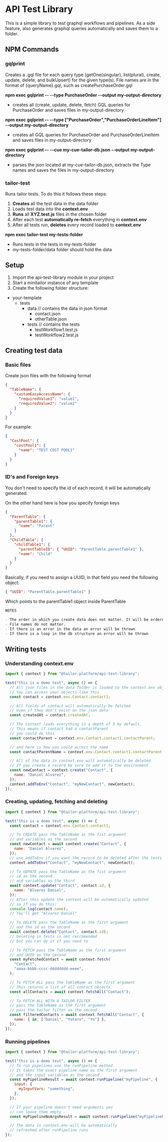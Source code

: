 # API Test Library

This is a simple library to test graphql workflows and pipelines.
As a side feature, also generates graphql queries automatically and saves them to a folder.

## NPM Commands

### gqlprint

Creates a .gql file for each query type (getOne(singular), list(plural), create, update, delete, and bulkUpsert) for the given type(s).
File names are in the format of {queryName}.gql, such as createPurchaseOrder.gql

**npm exec gqlprint -- --type PurchaseOrder --output my-output-directory**

- creates all (create, update, delete, fetch) GQL queries for PurchaseOrder and saves files in my-output-directory

**npm exec gqlprint -- --type ["PurchaseOrder","PurchaseOrderLineItem"] --output my-output-directory**

- creates all GQL queries for PurchaseOrder and PurchaseOrderLineItem and saves files in my-output-directory

**npm exec gqlprint -- --cue my-cue-tailor-db.json --output my-output-directory**

- parses the json located at my-cue-tailor-db.json, extracts the Type names and saves the files in my-output-directory

### tailor-test

Runs tailor tests. To do this it follows these steps:

1. **Creates** all the test data in the data folder
2. Loads test data into the **context.env**
3. **Runs** all **XYZ.test.js** files in the chosen folder
4. After each test **automatically re-fetch** everything in **context.env**
5. After all tests run, **deletes** every record loaded to **context.env**

**npm exec tailor-test my-tests-folder**

- Runs tests in the tests in my-tests-folder
- my-tests-folder/data folder should hold the data

## Setup

1. Import the api-test-library module in your project
2. Start a minitailor instance of any template
3. Create the following folder structure:

- your-template
  - tests
    - data // contains the data in json format
      - contact.json
      - otherTable.json
    - tests // contains the tests
      - testWorkflow1.test.js
      - testWorkflow2.test.js

## Creating test data

### Basic files

Create json files with the following format

```json
{
  "TableName": {
    "customEasyAccessName": {
      "requiredValue1": "value1",
      "requiredValue2": "value2"
    }
  }
}
```

For example:

```json
{
  "CostPool": {
    "costPool1": {
      "name": "TEST COST POOL1"
    }
  }
}
```

### ID's and Foreign keys

You don't need to specify the id of each record, it will be automatically generated.

On the other hand here is how you specify foreign keys

```json
{
  "ParentTable": {
    "parentTable1": {
      "name": "Parent"
    }
  },
  "ChildTable": {
    "childTable1": {
      "parentTableID": { "UUID": "ParentTable.parentTable1" },
      "name": "Child"
    }
  }
}
```

Basically, if you need to assign a UUID, in that field you need the following object:

```json
{ "UUID": "ParentTable.parentTable1" }
```

Which points to the parentTable1 object inside ParentTable

```md
NOTES

- The order in which you create data does not matter. It will be ordered before creation automatically.
- File names do not matter.
- If there is an error in the data an error will be thrown
- If there is a loop in the db structure an error will be thrown
```

## Writing tests

### Understanding context.env

```javascript
import { context } from "@tailor-platform/api-test-library";

test("this is a demo test", async () => {
  // All json files in the data folder is loaded to the context.env object
  // You can access your objects like this
  const contact = context.env.Contact.contact1;

  // All fields of contact will automatically be fetched
  // even if they don't exist on the json data
  const createdAt = contact.createdAt;

  // The context loads everything in a depth of 3 by default,
  // This means if contact had a contactParent
  // you could do this
  const contactParent = context.env.Contact.contact1.contactParent;

  // and here is how you could access the name
  const contactParentName = context.env.Contact.contact1.contactParent.name;

  // All of the data in context.env will automatically be deleted
  // If you create a record be sure to add it to the environment
  const newContact = context.create("Contact", {
    name: "Daniel Alvarez",
  });
  context.addToEnv("Contact", "myNewContact", newContact);
});
```

### Creating, updating, fetching and deleting

```javascript
import { context } from "@tailor-platform/api-test-library";

test("this is a demo test", async () => {
  const contact = context.env.Contact.contact1;

  // To CREATE pass the TableName as the fist argument
  // and variables as the second
  const newContact = await context.create("Contact", {
    name: "Daniel Alvarez",
  });
  // use addToEnv if you want the record to be deleted after the tests
  context.addToEnv("Contact", "myNewContact", newContact);

  // To UDPATE pass the TableName as the fist argument
  // id as the second
  // and variables as the third
  await context.update("Contact", contact.id, {
    name: "Alvarez Daniel",
  });
  // After this update the context will be automatically updated
  // so if you do this:
  console.log(contact.name);
  // You'll get "Alvarez Daniel"

  // To DELETE pass the TableName as the first argument
  // and the id as the second
  await context.delete("Contact", contact.id);
  // Deleting in tests is not reccomended
  // but you can do it if you need to

  // To FETCH pass the TableName as the first argument
  // and UUID as the second
  const myFetchedContact = await context.fetch(
    "Contact",
    "aaaa-bbbb-cccc-dddddddd-eeee",
  );

  // To FETCH ALL pass the TableName as the first argument
  // This returns a list of all contact objects
  const allContacts = await context.fetchAll("Contact");

  // To FETCH ALL WITH A TAILOR FILTER
  // pass the TableName as the first argument
  // pass the tailor filter as the second
  const filteredContacts = await context.fetchAll("Contact", {
    name: { in: ["Daniel", "Yutaro", "Yo"] },
  });
});
```

### Running pipelines

```javascript
import { context } from "@tailor-platform/api-test-library";

test("this is a demo test", async () => {
  // To run pipelines use the runPipeline method
  // It takes the exact pipeline name as the first argument
  // and the input variables as the second
  const myPipelineResult = await context.runPipeline("myPipeline", {
    input: {
      myInputVars: "something",
    },
  });

  // If your pipeline doesn't need arguments you
  // can leave them empty
  const myPipelineNoArgsResult = await context.runPipeline("myPipelineNoArgs");

  // The data in context.env will be automatically
  // refreshed after runPipeline runs
});
```
